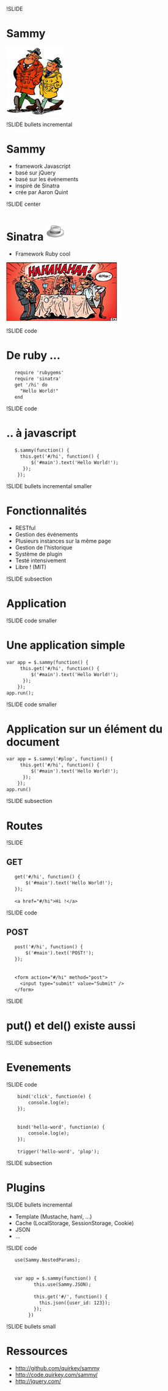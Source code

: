 !SLIDE
# Sammy #

![Sammy and Jack](sammy.jpg)

!SLIDE bullets incremental
# Sammy #

* framework Javascript
* basé sur jQuery
* basé sur les événements
* inspiré de Sinatra
* crée par Aaron Quint

!SLIDE center 

# Sinatra ![Sammy and Jack](sinatra.png) #

* Framework Ruby cool

![Sammy and Jack](haha.jpg)


!SLIDE code

# De ruby ... #

       require 'rubygems'
       require 'sinatra'
       get '/hi' do
         "Hello World!"
       end

!SLIDE code

# .. à javascript #

       $.sammy(function() {
         this.get('#/hi', function() {
             $('#main').text('Hello World!');
          });
        });

!SLIDE bullets incremental smaller

# Fonctionnalités #

* RESTful
* Gestion des événements
* Plusieurs instances sur la même page
* Gestion de l'historique
* Système de plugin
* Testé intensivement
* Libre ! (MIT)

!SLIDE subsection

# Application #

!SLIDE code smaller

# Une application simple #

    var app = $.sammy(function() {
         this.get('#/hi', function() {
             $('#main').text('Hello World!');
          });
        });
    app.run();

!SLIDE code smaller

# Application sur un élément du document #

    var app = $.sammy('#plop', function() {
         this.get('#/hi', function() {
             $('#main').text('Hello World!');
          });
        });
    app.run()
  
!SLIDE subsection

# Routes #

!SLIDE

## GET ##

       get('#/hi', function() {
           $('#main').text('Hello World!');
       });

       <a href="#/hi">Hi !</a>

!SLIDE code

## POST ##

       post('#/hi', function() {
           $('#main').text('POST!');
       });


       <form action="#/hi" method="post">
         <input type="submit" value="Submit" />
       </form>

!SLIDE

# put() et del() existe aussi #

!SLIDE subsection

# Evenements #

!SLIDE code

        bind('click', function(e) {
            console.log(e);
        });


        bind('hello-word', function(e) {
            console.log(e);
        });

        trigger('hello-word', 'plop');


!SLIDE subsection

# Plugins #

!SLIDE bullets incremental

* Template (Mustache, haml, ...)
* Cache (LocalStorage, SessionStorage, Cookie)
* JSON
* ...

!SLIDE code

       use(Sammy.NestedParams);


       var app = $.sammy(function() {
              this.use(Sammy.JSON);
              
              this.get('#/', function() {
                this.json({user_id: 123});
              });
            })


!SLIDE bullets small

# Ressources #

* http://github.com/quirkey/sammy
* http://code.quirkey.com/sammy/
* http://jquery.com/

